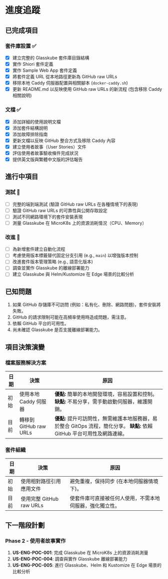 # 進度追蹤

## 已完成項目

### 套件庫設置 ✅
- [x] 建立完整的 Glasskube 套件庫目錄結構
- [x] 實作 Shiori 套件定義
- [x] 實作 Sample Web App 套件定義
- [x] 將套件定義 URL 從本地路徑更新為 GitHub raw URLs
- [x] 移除本地 Caddy 伺服器配置與相關腳本 (`docker-caddy.sh`)
- [x] 更新 README.md 以反映使用 GitHub raw URLs 的新流程 (包含移除 Caddy 相關說明)

### 文檔 ✅
- [x] 添加詳細的使用說明文檔
- [x] 添加套件結構說明
- [x] 添加故障排除指南
- [x] 更新文檔以反映 GitHub 整合方式及移除 Caddy 內容
- [x] 建立使用者故事（User Stories）文件
- [x] 評估使用者故事驗收條件完成狀況
- [x] 提供英文版與繁體中文版的評估報告

## 進行中項目

### 測試 🔄
- [ ] 完整的端到端測試 (驗證 GitHub raw URLs 在各種情境下的表現)
- [ ] 驗證 GitHub raw URLs 的可靠性與公開存取設定
- [ ] 測試不同網路環境下的套件安裝表現
- [ ] 測量 Glasskube 在 MicroK8s 上的資源消耗情況（CPU、Memory）

### 改進 🔄
- [ ] 為新增套件建立自動化流程
- [ ] 考慮使用版本標籤替代固定分支引用 (e.g., `main`) 以增強版本控制
- [ ] 改進套件版本管理策略 (e.g., 語意化版本)
- [ ] 調查並實作 Glasskube 的離線部署能力
- [ ] 建立 Glasskube 與 Helm/Kustomize 在 Edge 場景的比較分析

## 已知問題

1. 如果 GitHub 存儲庫不可訪問 (例如：私有化、刪除、網路問題)，套件安裝將失敗。
2. GitHub 的請求限制可能在高頻率使用時造成問題，需注意。
3. 依賴 GitHub 平台的可用性。
4. 尚未確認 Glasskube 是否支援離線部署能力。

## 項目決策演變

### 檔案服務解決方案
| 日期 | 決策 | 原因 |
|------|------|------|
| 初始 | 使用本地 Caddy 伺服器 | **優點:** 簡單的本地開發環境，容易設置和控制。 **缺點:** 不易分享，需手動啟動伺服器，維護開銷。 |
| 目前 | 轉移到 GitHub raw URLs | **優點:** 提升可訪問性，無需維護本地服務器，易於整合 GitOps 流程，簡化分享。 **缺點:** 依賴 GitHub 平台可用性及網路連線。 |

### 套件組織
| 日期 | 決策 | 原因 |
|------|------|------|
| 初始 | 使用相對路徑引用應用文件 | 避免重複，保持同步 (在本地伺服器情境下)。 |
| 目前 | 使用完整 GitHub raw URLs | 使套件庫可直接被任何人使用，不需本地伺服器，強化獨立性。 |

## 下一階段計劃

### Phase 2 - 使用者故事實作
1. **US-ENG-POC-001**: 完成 Glasskube 在 MicroK8s 上的資源消耗測量
2. **US-ENG-POC-004**: 調查與實作 Glasskube 離線部署能力
3. **US-ENG-POC-005**: 進行 Glasskube、Helm 和 Kustomize 在 Edge 場景的比較分析
